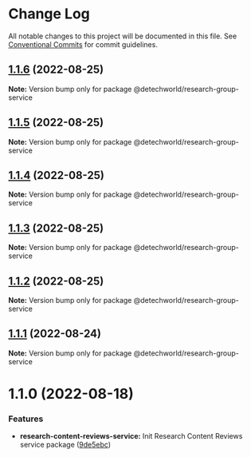 # Change Log

All notable changes to this project will be documented in this file.
See [Conventional Commits](https://conventionalcommits.org) for commit guidelines.

## [1.1.6](https://github.com/detechworld/tto-packages/compare/@detechworld/research-group-service@1.1.5...@detechworld/research-group-service@1.1.6) (2022-08-25)

**Note:** Version bump only for package @detechworld/research-group-service





## [1.1.5](https://github.com/detechworld/tto-packages/compare/@detechworld/research-group-service@1.1.4...@detechworld/research-group-service@1.1.5) (2022-08-25)

**Note:** Version bump only for package @detechworld/research-group-service





## [1.1.4](https://github.com/detechworld/tto-packages/compare/@detechworld/research-group-service@1.1.3...@detechworld/research-group-service@1.1.4) (2022-08-25)

**Note:** Version bump only for package @detechworld/research-group-service





## [1.1.3](https://github.com/detechworld/tto-packages/compare/@detechworld/research-group-service@1.1.2...@detechworld/research-group-service@1.1.3) (2022-08-25)

**Note:** Version bump only for package @detechworld/research-group-service





## [1.1.2](https://github.com/detechworld/tto-packages/compare/@detechworld/research-group-service@1.1.1...@detechworld/research-group-service@1.1.2) (2022-08-25)

**Note:** Version bump only for package @detechworld/research-group-service





## [1.1.1](https://github.com/detechworld/tto-packages/compare/@detechworld/research-group-service@1.1.0...@detechworld/research-group-service@1.1.1) (2022-08-24)

**Note:** Version bump only for package @detechworld/research-group-service





# 1.1.0 (2022-08-18)


### Features

* **research-content-reviews-service:** Init Research Content Reviews service package ([9de5ebc](https://github.com/detechworld/tto-packages/commit/9de5ebc3e4263dc5c457f86cd5373a9d3127d8c6))
